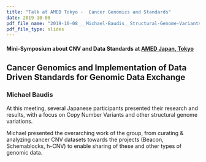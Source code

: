 ```yaml
---
title: "Talk at AMED Tokyo -  Cancer Genomics and Standards"
date: 2019-10-08
pdf_file_name: "2019-10-08___Michael-Baudis__Structural-Genome-Variants-in-Cancer__AMED-Tokyo.pdf"
pdf_file_type: slides
---
```


#### Mini-Symposium about CNV and Data Standards at [AMED Japan, Tokyo](https://www.amed.go.jp/en/index.html)
##  Cancer Genomics and Implementation of Data Driven Standards for Genomic Data Exchange
### Michael Baudis

At this meeting, several Japanese participants presented their research and 
results, with a focus on Copy Number Variants and other structural genome 
variations.

Michael presented the overarching work of the group, from curating & analyzing 
cancer CNV datasets towards the projects (Beacon, Schemablocks, h-CNV) to enable 
sharing of these and other types of genomic data.
